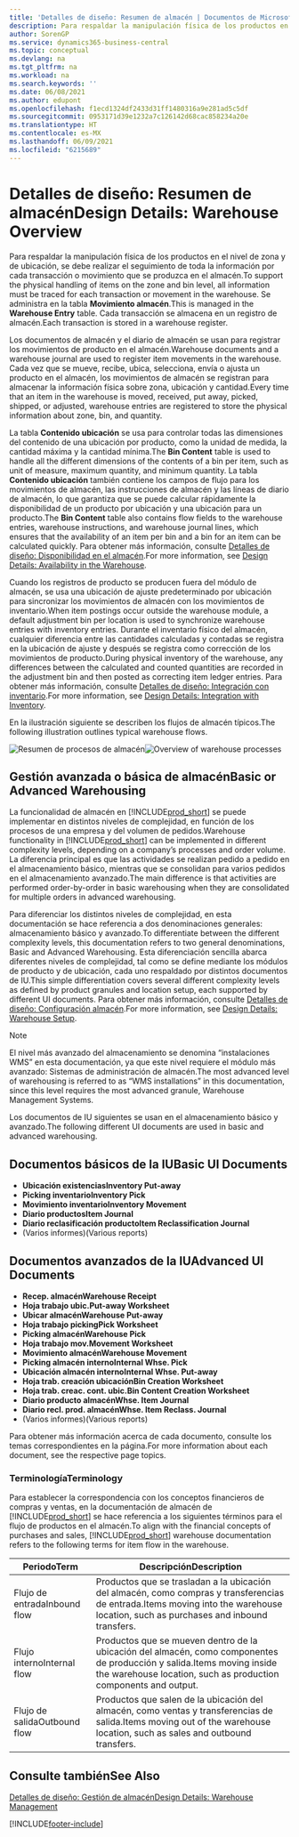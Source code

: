 ```yaml
---
title: 'Detalles de diseño: Resumen de almacén | Documentos de Microsoft'
description: Para respaldar la manipulación física de los productos en el nivel de zona y de ubicación, se debe realizar el seguimiento de toda la información por cada transacción o movimiento que se produzca en el almacén. Se administra en la tabla **Movimiento almacén**. Cada transacción se almacena en un registro de almacén.
author: SorenGP
ms.service: dynamics365-business-central
ms.topic: conceptual
ms.devlang: na
ms.tgt_pltfrm: na
ms.workload: na
ms.search.keywords: ''
ms.date: 06/08/2021
ms.author: edupont
ms.openlocfilehash: f1ecd1324df2433d31ff1480316a9e281ad5c5df
ms.sourcegitcommit: 0953171d39e1232a7c126142d68cac858234a20e
ms.translationtype: HT
ms.contentlocale: es-MX
ms.lasthandoff: 06/09/2021
ms.locfileid: "6215689"
---
```

# <a name="design-details-warehouse-overview"></a><span data-ttu-id="bc7bd-105">Detalles de diseño: Resumen de almacén</span><span class="sxs-lookup"><span data-stu-id="bc7bd-105">Design Details: Warehouse Overview</span></span>
<span data-ttu-id="bc7bd-106">Para respaldar la manipulación física de los productos en el nivel de zona y de ubicación, se debe realizar el seguimiento de toda la información por cada transacción o movimiento que se produzca en el almacén.</span><span class="sxs-lookup"><span data-stu-id="bc7bd-106">To support the physical handling of items on the zone and bin level, all information must be traced for each transaction or movement in the warehouse.</span></span> <span data-ttu-id="bc7bd-107">Se administra en la tabla **Movimiento almacén**.</span><span class="sxs-lookup"><span data-stu-id="bc7bd-107">This is managed in the **Warehouse Entry** table.</span></span> <span data-ttu-id="bc7bd-108">Cada transacción se almacena en un registro de almacén.</span><span class="sxs-lookup"><span data-stu-id="bc7bd-108">Each transaction is stored in a warehouse register.</span></span>  

<span data-ttu-id="bc7bd-109">Los documentos de almacén y el diario de almacén se usan para registrar los movimientos de producto en el almacén.</span><span class="sxs-lookup"><span data-stu-id="bc7bd-109">Warehouse documents and a warehouse journal are used to register item movements in the warehouse.</span></span> <span data-ttu-id="bc7bd-110">Cada vez que se mueve, recibe, ubica, selecciona, envía o ajusta un producto en el almacén, los movimientos de almacén se registran para almacenar la información física sobre zona, ubicación y cantidad.</span><span class="sxs-lookup"><span data-stu-id="bc7bd-110">Every time that an item in the warehouse is moved, received, put away, picked, shipped, or adjusted, warehouse entries are registered to store the physical information about zone, bin, and quantity.</span></span>

<span data-ttu-id="bc7bd-111">La tabla **Contenido ubicación** se usa para controlar todas las dimensiones del contenido de una ubicación por producto, como la unidad de medida, la cantidad máxima y la cantidad mínima.</span><span class="sxs-lookup"><span data-stu-id="bc7bd-111">The **Bin Content** table is used to handle all the different dimensions of the contents of a bin per item, such as unit of measure, maximum quantity, and minimum quantity.</span></span> <span data-ttu-id="bc7bd-112">La tabla **Contenido ubicación** también contiene los campos de flujo para los movimientos de almacén, las instrucciones de almacén y las líneas de diario de almacén, lo que garantiza que se puede calcular rápidamente la disponibilidad de un producto por ubicación y una ubicación para un producto.</span><span class="sxs-lookup"><span data-stu-id="bc7bd-112">The **Bin Content** table also contains flow fields to the warehouse entries, warehouse instructions, and warehouse journal lines, which ensures that the availability of an item per bin and a bin for an item can be calculated quickly.</span></span> <span data-ttu-id="bc7bd-113">Para obtener más información, consulte [Detalles de diseño: Disponibilidad en el almacén](design-details-availability-in-the-warehouse.md).</span><span class="sxs-lookup"><span data-stu-id="bc7bd-113">For more information, see [Design Details: Availability in the Warehouse](design-details-availability-in-the-warehouse.md).</span></span>  

<span data-ttu-id="bc7bd-114">Cuando los registros de producto se producen fuera del módulo de almacén, se usa una ubicación de ajuste predeterminado por ubicación para sincronizar los movimientos de almacén con los movimientos de inventario.</span><span class="sxs-lookup"><span data-stu-id="bc7bd-114">When item postings occur outside the warehouse module, a default adjustment bin per location is used to synchronize warehouse entries with inventory entries.</span></span> <span data-ttu-id="bc7bd-115">Durante el inventario físico del almacén, cualquier diferencia entre las cantidades calculadas y contadas se registra en la ubicación de ajuste y después se registra como corrección de los movimientos de producto.</span><span class="sxs-lookup"><span data-stu-id="bc7bd-115">During physical inventory of the warehouse, any differences between the calculated and counted quantities are recorded in the adjustment bin and then posted as correcting item ledger entries.</span></span> <span data-ttu-id="bc7bd-116">Para obtener más información, consulte [Detalles de diseño: Integración con inventario](design-details-integration-with-inventory.md).</span><span class="sxs-lookup"><span data-stu-id="bc7bd-116">For more information, see [Design Details: Integration with Inventory](design-details-integration-with-inventory.md).</span></span>  

<span data-ttu-id="bc7bd-117">En la ilustración siguiente se describen los flujos de almacén típicos.</span><span class="sxs-lookup"><span data-stu-id="bc7bd-117">The following illustration outlines typical warehouse flows.</span></span>  

<span data-ttu-id="bc7bd-118">![Resumen de procesos de almacén](media/design_details_warehouse_management_overview.png "Resumen de procesos de almacén")</span><span class="sxs-lookup"><span data-stu-id="bc7bd-118">![Overview of warehouse processes](media/design_details_warehouse_management_overview.png "Overview of warehouse processes")</span></span>  

## <a name="basic-or-advanced-warehousing"></a><span data-ttu-id="bc7bd-119">Gestión avanzada o básica de almacén</span><span class="sxs-lookup"><span data-stu-id="bc7bd-119">Basic or Advanced Warehousing</span></span>  
<span data-ttu-id="bc7bd-120">La funcionalidad de almacén en [!INCLUDE[prod_short](includes/prod_short.md)] se puede implementar en distintos niveles de complejidad, en función de los procesos de una empresa y del volumen de pedidos.</span><span class="sxs-lookup"><span data-stu-id="bc7bd-120">Warehouse functionality in [!INCLUDE[prod_short](includes/prod_short.md)] can be implemented in different complexity levels, depending on a company’s processes and order volume.</span></span> <span data-ttu-id="bc7bd-121">La diferencia principal es que las actividades se realizan pedido a pedido en el almacenamiento básico, mientras que se consolidan para varios pedidos en el almacenamiento avanzado.</span><span class="sxs-lookup"><span data-stu-id="bc7bd-121">The main difference is that activities are performed order-by-order in basic warehousing when they are consolidated for multiple orders in advanced warehousing.</span></span>  

 <span data-ttu-id="bc7bd-122">Para diferenciar los distintos niveles de complejidad, en esta documentación se hace referencia a dos denominaciones generales: almacenamiento básico y avanzado.</span><span class="sxs-lookup"><span data-stu-id="bc7bd-122">To differentiate between the different complexity levels, this documentation refers to two general denominations, Basic and Advanced Warehousing.</span></span> <span data-ttu-id="bc7bd-123">Esta diferenciación sencilla abarca diferentes niveles de complejidad, tal como se define mediante los módulos de producto y de ubicación, cada uno respaldado por distintos documentos de IU.</span><span class="sxs-lookup"><span data-stu-id="bc7bd-123">This simple differentiation covers several different complexity levels as defined by product granules and location setup, each supported by different UI documents.</span></span> <span data-ttu-id="bc7bd-124">Para obtener más información, consulte [Detalles de diseño: Configuración almacén](design-details-warehouse-setup.md).</span><span class="sxs-lookup"><span data-stu-id="bc7bd-124">For more information, see [Design Details: Warehouse Setup](design-details-warehouse-setup.md).</span></span>  

> [!NOTE]  
>  <span data-ttu-id="bc7bd-125">El nivel más avanzado del almacenamiento se denomina “instalaciones WMS” en esta documentación, ya que este nivel requiere el módulo más avanzado: Sistemas de administración de almacén.</span><span class="sxs-lookup"><span data-stu-id="bc7bd-125">The most advanced level of warehousing is referred to as “WMS installations” in this documentation, since this level requires the most advanced granule, Warehouse Management Systems.</span></span>  

 <span data-ttu-id="bc7bd-126">Los documentos de IU siguientes se usan en el almacenamiento básico y avanzado.</span><span class="sxs-lookup"><span data-stu-id="bc7bd-126">The following different UI documents are used in basic and advanced warehousing.</span></span>  

## <a name="basic-ui-documents"></a><span data-ttu-id="bc7bd-127">Documentos básicos de la IU</span><span class="sxs-lookup"><span data-stu-id="bc7bd-127">Basic UI Documents</span></span>  

-   <span data-ttu-id="bc7bd-128">**Ubicación existencias**</span><span class="sxs-lookup"><span data-stu-id="bc7bd-128">**Inventory Put-away**</span></span>  
-   <span data-ttu-id="bc7bd-129">**Picking inventario**</span><span class="sxs-lookup"><span data-stu-id="bc7bd-129">**Inventory Pick**</span></span>  
-   <span data-ttu-id="bc7bd-130">**Movimiento inventario**</span><span class="sxs-lookup"><span data-stu-id="bc7bd-130">**Inventory Movement**</span></span>  
-   <span data-ttu-id="bc7bd-131">**Diario productos**</span><span class="sxs-lookup"><span data-stu-id="bc7bd-131">**Item Journal**</span></span>  
-   <span data-ttu-id="bc7bd-132">**Diario reclasificación producto**</span><span class="sxs-lookup"><span data-stu-id="bc7bd-132">**Item Reclassification Journal**</span></span>  
-   <span data-ttu-id="bc7bd-133">(Varios informes)</span><span class="sxs-lookup"><span data-stu-id="bc7bd-133">(Various reports)</span></span>  

## <a name="advanced-ui-documents"></a><span data-ttu-id="bc7bd-134">Documentos avanzados de la IU</span><span class="sxs-lookup"><span data-stu-id="bc7bd-134">Advanced UI Documents</span></span>  

-   <span data-ttu-id="bc7bd-135">**Recep. almacén**</span><span class="sxs-lookup"><span data-stu-id="bc7bd-135">**Warehouse Receipt**</span></span>  
-   <span data-ttu-id="bc7bd-136">**Hoja trabajo ubic.**</span><span class="sxs-lookup"><span data-stu-id="bc7bd-136">**Put-away Worksheet**</span></span>  
-   <span data-ttu-id="bc7bd-137">**Ubicar almacén**</span><span class="sxs-lookup"><span data-stu-id="bc7bd-137">**Warehouse Put-away**</span></span>  
-   <span data-ttu-id="bc7bd-138">**Hoja trabajo picking**</span><span class="sxs-lookup"><span data-stu-id="bc7bd-138">**Pick Worksheet**</span></span>  
-   <span data-ttu-id="bc7bd-139">**Picking almacén**</span><span class="sxs-lookup"><span data-stu-id="bc7bd-139">**Warehouse Pick**</span></span>  
-   <span data-ttu-id="bc7bd-140">**Hoja trabajo mov.**</span><span class="sxs-lookup"><span data-stu-id="bc7bd-140">**Movement Worksheet**</span></span>  
-   <span data-ttu-id="bc7bd-141">**Movimiento almacén**</span><span class="sxs-lookup"><span data-stu-id="bc7bd-141">**Warehouse Movement**</span></span>  
-   <span data-ttu-id="bc7bd-142">**Picking almacén interno**</span><span class="sxs-lookup"><span data-stu-id="bc7bd-142">**Internal Whse. Pick**</span></span>  
-   <span data-ttu-id="bc7bd-143">**Ubicación almacén interno**</span><span class="sxs-lookup"><span data-stu-id="bc7bd-143">**Internal Whse. Put-away**</span></span>  
-   <span data-ttu-id="bc7bd-144">**Hoja trab. creación ubicación**</span><span class="sxs-lookup"><span data-stu-id="bc7bd-144">**Bin Creation Worksheet**</span></span>  
-   <span data-ttu-id="bc7bd-145">**Hoja trab. creac. cont. ubic.**</span><span class="sxs-lookup"><span data-stu-id="bc7bd-145">**Bin Content Creation Worksheet**</span></span>  
-   <span data-ttu-id="bc7bd-146">**Diario producto almacén**</span><span class="sxs-lookup"><span data-stu-id="bc7bd-146">**Whse. Item Journal**</span></span>  
-   <span data-ttu-id="bc7bd-147">**Diario recl. prod. almacén**</span><span class="sxs-lookup"><span data-stu-id="bc7bd-147">**Whse. Item Reclass. Journal**</span></span>  
-   <span data-ttu-id="bc7bd-148">(Varios informes)</span><span class="sxs-lookup"><span data-stu-id="bc7bd-148">(Various reports)</span></span>  

<span data-ttu-id="bc7bd-149">Para obtener más información acerca de cada documento, consulte los temas correspondientes en la página.</span><span class="sxs-lookup"><span data-stu-id="bc7bd-149">For more information about each document, see the respective page topics.</span></span>  

### <a name="terminology"></a><span data-ttu-id="bc7bd-150">Terminología</span><span class="sxs-lookup"><span data-stu-id="bc7bd-150">Terminology</span></span>  
<span data-ttu-id="bc7bd-151">Para establecer la correspondencia con los conceptos financieros de compras y ventas, en la documentación de almacén de [!INCLUDE[prod_short](includes/prod_short.md)] se hace referencia a los siguientes términos para el flujo de productos en el almacén.</span><span class="sxs-lookup"><span data-stu-id="bc7bd-151">To align with the financial concepts of purchases and sales, [!INCLUDE[prod_short](includes/prod_short.md)] warehouse documentation refers to the following terms for item flow in the warehouse.</span></span>  

|<span data-ttu-id="bc7bd-152">Periodo</span><span class="sxs-lookup"><span data-stu-id="bc7bd-152">Term</span></span>|<span data-ttu-id="bc7bd-153">Descripción</span><span class="sxs-lookup"><span data-stu-id="bc7bd-153">Description</span></span>|  
|----------|---------------------------------------|  
|<span data-ttu-id="bc7bd-154">Flujo de entrada</span><span class="sxs-lookup"><span data-stu-id="bc7bd-154">Inbound flow</span></span>|<span data-ttu-id="bc7bd-155">Productos que se trasladan a la ubicación del almacén, como compras y transferencias de entrada.</span><span class="sxs-lookup"><span data-stu-id="bc7bd-155">Items moving into the warehouse location, such as purchases and inbound transfers.</span></span>|  
|<span data-ttu-id="bc7bd-156">Flujo interno</span><span class="sxs-lookup"><span data-stu-id="bc7bd-156">Internal flow</span></span>|<span data-ttu-id="bc7bd-157">Productos que se mueven dentro de la ubicación del almacén, como componentes de producción y salida.</span><span class="sxs-lookup"><span data-stu-id="bc7bd-157">Items moving inside the warehouse location, such as production components and output.</span></span>|  
|<span data-ttu-id="bc7bd-158">Flujo de salida</span><span class="sxs-lookup"><span data-stu-id="bc7bd-158">Outbound flow</span></span>|<span data-ttu-id="bc7bd-159">Productos que salen de la ubicación del almacén, como ventas y transferencias de salida.</span><span class="sxs-lookup"><span data-stu-id="bc7bd-159">Items moving out of the warehouse location, such as sales and outbound transfers.</span></span>|  

## <a name="see-also"></a><span data-ttu-id="bc7bd-160">Consulte también</span><span class="sxs-lookup"><span data-stu-id="bc7bd-160">See Also</span></span>  
 [<span data-ttu-id="bc7bd-161">Detalles de diseño: Gestión de almacén</span><span class="sxs-lookup"><span data-stu-id="bc7bd-161">Design Details: Warehouse Management</span></span>](design-details-warehouse-management.md)


[!INCLUDE[footer-include](includes/footer-banner.md)]